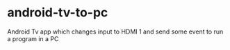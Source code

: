 # android-tv-to-pc
Android Tv app which changes input to HDMI 1 and send some event to run a program in a PC
